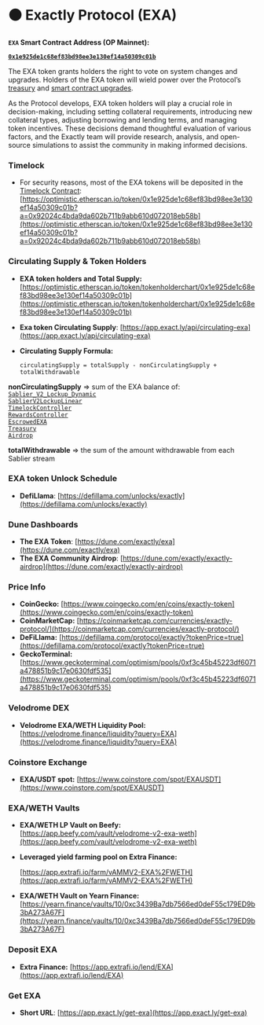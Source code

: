 # ⚫ Exactly Protocol (EXA)

**`EXA` Smart Contract Address (OP Mainnet):**&#x20;

[**`0x1e925de1c68ef83bd98ee3e130ef14a50309c01b`**](https://optimistic.etherscan.io/token/0x1e925de1c68ef83bd98ee3e130ef14a50309c01b)

The EXA token grants holders the right to vote on system changes and upgrades. Holders of the EXA token will wield power over the Protocol’s [treasury](https://docs.exact.ly/guides/parameters#b.-treasury-fee) and [smart contract upgrades](https://docs.exact.ly/security/access-control).

As the Protocol develops, EXA token holders will play a crucial role in decision-making, including setting collateral requirements, introducing new collateral types, adjusting borrowing and lending terms, and managing token incentives. These decisions demand thoughtful evaluation of various factors, and the Exactly team will provide research, analysis, and open-source simulations to assist the community in making informed decisions.&#x20;

### **Timelock** &#x20;

* For security reasons, most of the EXA tokens will be deposited in the [Timelock Contract](https://optimistic.etherscan.io/address/0x92024C4bDa9DA602b711B9AbB610d072018eb58b):\
  [https://optimistic.etherscan.io/token/0x1e925de1c68ef83bd98ee3e130ef14a50309c01b?a=0x92024c4bda9da602b711b9abb610d072018eb58b](https://optimistic.etherscan.io/token/0x1e925de1c68ef83bd98ee3e130ef14a50309c01b?a=0x92024c4bda9da602b711b9abb610d072018eb58b)

### Circulating Supply & Token Holders

* **EXA token holders and Total Supply:** [https://optimistic.etherscan.io/token/tokenholderchart/0x1e925de1c68ef83bd98ee3e130ef14a50309c01b](https://optimistic.etherscan.io/token/tokenholderchart/0x1e925de1c68ef83bd98ee3e130ef14a50309c01b)
* **Exa token Circulating Supply**: [https://app.exact.ly/api/circulating-exa](https://app.exact.ly/api/circulating-exa)
*   **Circulating Supply Formula:**

    ```
    circulatingSupply = totalSupply - nonCirculatingSupply + totalWithdrawable
    ```

&#x20;       **nonCirculatingSupply** => sum of the EXA balance of:\
&#x20;       [`Sablier_V2_Lockup_Dynamic`](https://optimistic.etherscan.io/token/0x1e925de1c68ef83bd98ee3e130ef14a50309c01b?a=0x6f68516c21e248cddfaf4898e66b2b0adee0e0d6)\
&#x20;       [`SablierV2LockupLinear`](https://optimistic.etherscan.io/token/0x1e925de1c68ef83bd98ee3e130ef14a50309c01b?a=0xb923abdca17aed90eb5ec5e407bd37164f632bfd)\
&#x20;       [`TimelockController`](https://optimistic.etherscan.io/address/0x92024C4bDa9DA602b711B9AbB610d072018eb58b)\
&#x20;       [`RewardsController`](https://optimistic.etherscan.io/address/0xBd1ba78A3976cAB420A9203E6ef14D18C2B2E031)\
&#x20;       [`EscrowedEXA`](https://optimistic.etherscan.io/address/0xbea586A167853ADddEF12818f264f1F9823fBc18)\
&#x20;       [`Treasury`](https://optimistic.etherscan.io/address/0x23fd464e0b0ee21cedeb929b19cabf9bd5215019)\
&#x20;       [`Airdrop`](https://optimistic.etherscan.io/token/0x1e925de1c68ef83bd98ee3e130ef14a50309c01b?a=0x3cecea7ef91b6f6d3760f6b5845c3332dc00a420)

&#x20;        **totalWithdrawable** => the sum of the amount withdrawable from each Sablier stream

### EXA token Unlock Schedule

* **DefiLlama**: [https://defillama.com/unlocks/exactly](https://defillama.com/unlocks/exactly)

### Dune Dashboards

* **The EXA Token**: [https://dune.com/exactly/exa](https://dune.com/exactly/exa)
* **The EXA Community Airdrop**: [https://dune.com/exactly/exactly-airdrop](https://dune.com/exactly/exactly-airdrop)

### Price Info

* **CoinGecko:** [https://www.coingecko.com/en/coins/exactly-token](https://www.coingecko.com/en/coins/exactly-token)
* **CoinMarketCap:** [https://coinmarketcap.com/currencies/exactly-protocol/](https://coinmarketcap.com/currencies/exactly-protocol/)
* **DeFiLlama:** [https://defillama.com/protocol/exactly?tokenPrice=true](https://defillama.com/protocol/exactly?tokenPrice=true)
* **GeckoTerminal:** [https://www.geckoterminal.com/optimism/pools/0xf3c45b45223df6071a478851b9c17e0630fdf535](https://www.geckoterminal.com/optimism/pools/0xf3c45b45223df6071a478851b9c17e0630fdf535)

### Velodrome DEX

* **Velodrome EXA/WETH Liquidity Pool:** \
  [https://velodrome.finance/liquidity?query=EXA](https://velodrome.finance/liquidity?query=EXA)

### Coinstore Exchange

* **EXA/USDT spot:** [https://www.coinstore.com/spot/EXAUSDT](https://www.coinstore.com/spot/EXAUSDT)

### EXA/WETH Vaults

* **EXA/WETH LP Vault on Beefy:** \
  [https://app.beefy.com/vault/velodrome-v2-exa-weth](https://app.beefy.com/vault/velodrome-v2-exa-weth)
*   **Leveraged yield farming pool on Extra Finance:**&#x20;

    [https://app.extrafi.io/farm/vAMMV2-EXA%2FWETH](https://app.extrafi.io/farm/vAMMV2-EXA%2FWETH)
* **EXA/WETH Vault on Yearn Finance:** [https://yearn.finance/vaults/10/0xc3439Ba7db7566ed0deF55c179ED9b3bA273A67F](https://yearn.finance/vaults/10/0xc3439Ba7db7566ed0deF55c179ED9b3bA273A67F)

### Deposit EXA

* **Extra Finance:** [https://app.extrafi.io/lend/EXA](https://app.extrafi.io/lend/EXA)

### Get EXA

* **Short URL**: [https://app.exact.ly/get-exa](https://app.exact.ly/get-exa)
